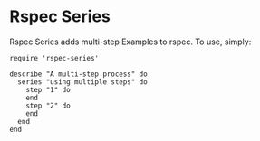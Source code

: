 # Rspec Series

Rspec Series adds multi-step Examples to rspec. To use, simply:

    require 'rspec-series'

    describe "A multi-step process" do
      series "using multiple steps" do
        step "1" do
        end
        step "2" do
        end
      end
    end

